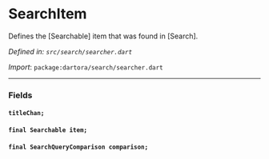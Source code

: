 # SearchItem

Defines the [Searchable] item
that was found in [Search].

_Defined in: `src/search/searcher.dart`_

_Import_: `package:dartora/search/searcher.dart`

---


### Fields

#### `titleChan;`



#### `final Searchable item;`



#### `final SearchQueryComparison comparison;`





